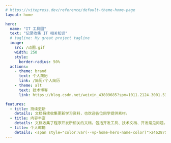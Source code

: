 ```yaml
---
# https://vitepress.dev/reference/default-theme-home-page
layout: home

hero:
  name: "IT 工具园"
  text: "记录收集 IT 相关知识"
  # tagline: My great project tagline
  image: 
    src: /动图.gif
    width: 250
    style:
      border-radius: 50%
  actions:
    - theme: brand
      text: 个人简历
      link: /简历/个人简历
    - theme: alt
      text: 技术博客
      link: https://blog.csdn.net/weixin_43809685?spm=1011.2124.3001.5343

features:
  - title: 持续更新
    details: 文档持续收集更新学习资料，也欢迎各位同学提供素材。
  - title: 内容丰富
    details: 文档收集了程序开发所相关的文档，包括开发工具、技术文档、开发常见问题。
  - title: 个人邮箱
    details: <span style="color:var(--vp-home-hero-name-color)">2462875348@qq.com</span>
---
```


